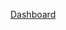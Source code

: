 [Dashboard](https://public.tableau.com/views/dashboard_17553551239800/Dashboard1?:language=en-US&publish=yes&:sid=&:redirect=auth&:display_count=n&:origin=viz_share_link )
